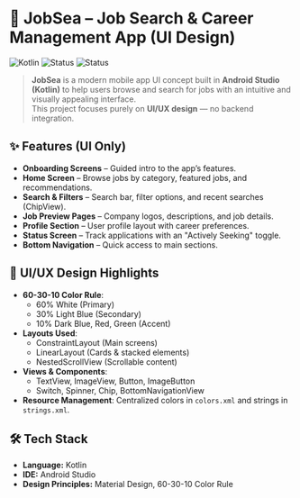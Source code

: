 # 📱 JobSea – Job Search & Career Management App (UI Design)

![Kotlin](https://img.shields.io/badge/Kotlin-Android_Studio-orange?style=for-the-badge&logo=kotlin)
![Status](https://img.shields.io/badge/Type-UI_Only-lightgrey?style=for-the-badge)
![Status](https://img.shields.io/badge/Status-Completed-success?style=for-the-badge)

> **JobSea** is a modern mobile app UI concept built in **Android Studio (Kotlin)** to help users browse and search for jobs with an intuitive and visually appealing interface.  
> This project focuses purely on **UI/UX design** — no backend integration.


## ✨ Features (UI Only)
- **Onboarding Screens** – Guided intro to the app’s features.  
- **Home Screen** – Browse jobs by category, featured jobs, and recommendations.  
- **Search & Filters** – Search bar, filter options, and recent searches (ChipView).  
- **Job Preview Pages** – Company logos, descriptions, and job details.  
- **Profile Section** – User profile layout with career preferences.  
- **Status Screen** – Track applications with an "Actively Seeking" toggle.  
- **Bottom Navigation** – Quick access to main sections.


## 🎨 UI/UX Design Highlights
- **60-30-10 Color Rule**:  
  - 60% White (Primary)  
  - 30% Light Blue (Secondary)  
  - 10% Dark Blue, Red, Green (Accent)
- **Layouts Used**:  
  - ConstraintLayout (Main screens)  
  - LinearLayout (Cards & stacked elements)  
  - NestedScrollView (Scrollable content)
- **Views & Components**:  
  - TextView, ImageView, Button, ImageButton  
  - Switch, Spinner, Chip, BottomNavigationView
- **Resource Management**: Centralized colors in `colors.xml` and strings in `strings.xml`.


## 🛠 Tech Stack
- **Language:** Kotlin  
- **IDE:** Android Studio  
- **Design Principles:** Material Design, 60-30-10 Color Rule  

